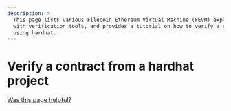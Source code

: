 ```yaml
---
description: >-
  This page lists various Filecoin Ethereum Virtual Machine (FEVM) explorers
  with verification tools, and provides a tutorial on how to verify a contract
  using hardhat.
---
```


# Verify a contract from a hardhat project

[Was this page helpful?](https://airtable.com/apppq4inOe4gmSSlk/pagoZHC2i1iqgphgl/form?prefill_Page+URL=https://docs.filecoin.io/smart-contracts/developing-contracts/verify-a-contract/programmatic/hardhat)
